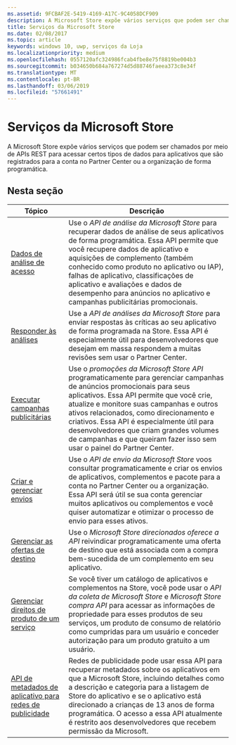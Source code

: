 ```yaml
---
ms.assetid: 9FCBAF2E-5419-4169-A17C-9C4058DCF909
description: A Microsoft Store expõe vários serviços que podem ser chamados por meio de APIs REST para acessar certos tipos de dados para aplicativos que são registrados para a conta no Partner Center ou a organização de forma programática.
title: Serviços da Microsoft Store
ms.date: 02/08/2017
ms.topic: article
keywords: windows 10, uwp, serviços da Loja
ms.localizationpriority: medium
ms.openlocfilehash: 0557120afc324986fcab4fbe8e75f8819be004b3
ms.sourcegitcommit: b034650b684a767274d5d88746faeea373c8e34f
ms.translationtype: MT
ms.contentlocale: pt-BR
ms.lasthandoff: 03/06/2019
ms.locfileid: "57661491"
---
```

# <a name="microsoft-store-services"></a>Serviços da Microsoft Store

A Microsoft Store expõe vários serviços que podem ser chamados por meio de APIs REST para acessar certos tipos de dados para aplicativos que são registrados para a conta no Partner Center ou a organização de forma programática.

## <a name="in-this-section"></a>Nesta seção


| Tópico            | Descrição                 |
|------------------|-----------------------------|
| [Dados de análise de acesso](access-analytics-data-using-windows-store-services.md) | Use o *API de análise da Microsoft Store* para recuperar dados de análise de seus aplicativos de forma programática. Essa API permite que você recupere dados de aplicativo e aquisições de complemento (também conhecido como produto no aplicativo ou IAP), falhas de aplicativo, classificações de aplicativo e avaliações e dados de desempenho para anúncios no aplicativo e campanhas publicitárias promocionais. |
| [Responder às análises](respond-to-reviews-using-windows-store-services.md) | Use a *API de análises da Microsoft Store* para enviar respostas às críticas ao seu aplicativo de forma programada na Store. Essa API é especialmente útil para desenvolvedores que desejam em massa respondem a muitas revisões sem usar o Partner Center.  |
| [Executar campanhas publicitárias](run-ad-campaigns-using-windows-store-services.md) | Use o *promoções da Microsoft Store API* programaticamente para gerenciar campanhas de anúncios promocionais para seus aplicativos. Essa API permite que você crie, atualize e monitore suas campanhas e outros ativos relacionados, como direcionamento e criativos. Essa API é especialmente útil para desenvolvedores que criam grandes volumes de campanhas e que queiram fazer isso sem usar o painel do Partner Center. |
| [Criar e gerenciar envios](create-and-manage-submissions-using-windows-store-services.md) | Use o *API de envio da Microsoft Store* voos consultar programaticamente e criar os envios de aplicativos, complementos e pacote para a conta no Partner Center ou a organização. Essa API será útil se sua conta gerenciar muitos aplicativos ou complementos e você quiser automatizar e otimizar o processo de envio para esses ativos. |
| [Gerenciar as ofertas de destino ](manage-targeted-offers-using-windows-store-services.md) | Use o *Microsoft Store direcionados oferece a API* reivindicar programaticamente uma oferta de destino que está associada com a compra bem-sucedida de um complemento em seu aplicativo. |
| [Gerenciar direitos de produto de um serviço](view-and-grant-products-from-a-service.md)  | Se você tiver um catálogo de aplicativos e complementos na Store, você pode usar o *API da coleta de Microsoft Store* e *Microsoft Store compra API* para acessar as informações de propriedade para esses produtos de seu serviços, um produto de consumo de relatório como cumpridas para um usuário e conceder autorização para um produto gratuito a um usuário.  |
| [API de metadados de aplicativo para redes de publicidade](app-metadata-api-for-advertising-networks.md)  | Redes de publicidade pode usar essa API para recuperar metadados sobre os aplicativos em que a Microsoft Store, incluindo detalhes como a descrição e categoria para a listagem de Store do aplicativo e se o aplicativo está direcionado a crianças de 13 anos de forma programática. O acesso a essa API atualmente é restrito aos desenvolvedores que recebem permissão da Microsoft.  |
